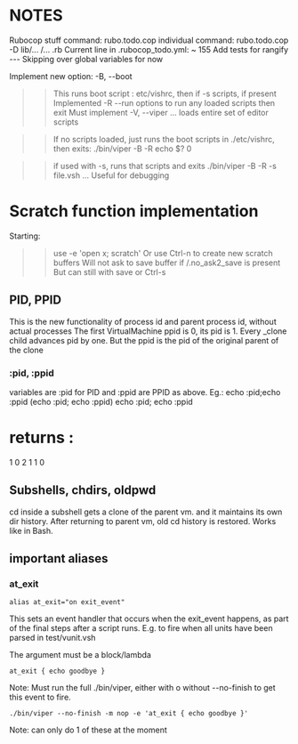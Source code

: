 # NOTES

Rubocop stuff
command: rubo.todo.cop
individual command: rubo.todo.cop -D lib/... /... .rb
Current line in .rubocop_todo.yml:
~ 155 
Add tests for rangify
--- Skipping over global variables for now

Implement new option: -B, --boot
  >> This runs boot script : etc/vishrc, then if -s scripts, if present
  >> Implemented -R --run options to run any loaded scripts then exit
  >> Must implement -V, --viper ... loads entire set of editor scripts

 >> If no scripts loaded, just runs the boot scripts in ./etc/vishrc, then exits:
 >> ./bin/viper -B -R
 >> echo $?
 >> 0
 
  >> if used with -s, runs that scripts and exits
  >> ./bin/viper -B -R -s file.vsh
  >> ...
  >> Useful for debugging
 

# Scratch  function implementation
Starting:
>> use -e 'open x; scratch'
>> Or use Ctrl-n to create new scratch buffers
>> Will not ask to save buffer if /.no_ask2_save is present
>> But can still with save or Ctrl-s


## PID, PPID

This is the new functionality of process id and parent process id, without actual processes
The first VirtualMachine ppid is 0, its pid is 1. 
Every _clone child advances pid by one. 
But the ppid is the pid of the original parent of the clone

 ### :pid, :ppid
 variables are :pid for PID and :ppid are PPID as above. Eg.:
 echo :pid;echo :ppid
 (echo :pid; echo :ppid)
 echo :pid; echo :ppid
 # returns :
 1
 0
 2
 1
 1
 0
 



## Subshells, chdirs, oldpwd

cd inside a subshell gets a clone of the parent vm. and it maintains  its own dir history.
After returning to parent vm, old cd history is restored. Works like in Bash.
## important aliases

### at_exit

```
alias at_exit="on exit_event"
```

This sets an event handler  that occurs when the  exit_event  happens, as part
of the final steps after a script runs. E.g. to fire when all units have been
parsed in test/vunit.vsh

The argument must be a block/lambda

```
at_exit { echo goodbye }
```

Note: Must run the full ./bin/viper, either with o without --no-finish to get this event to fire.

```
./bin/viper --no-finish -m nop -e 'at_exit { echo goodbye }'
```

Note: can only do 1 of these at the moment

